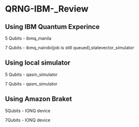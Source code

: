 # QRNG-IBM-_Review

## Using IBM Quantum Experince

5 Qubits - ibmq_manila

7 Qubits - ibmq_nairobi(job is still queued),statevector_simulator

## Using local simulator

5 Qubits - qasm_simulator

7 Qubits - qasm_simulator

## Using Amazon Braket

5Qubits -  IONQ device

7Qubits -  IONQ device


